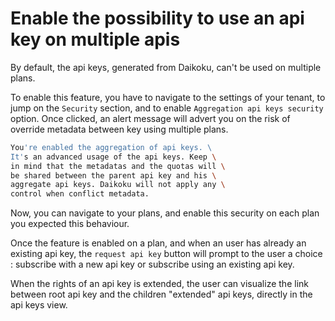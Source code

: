 # Enable the possibility to use an api key on multiple apis

By default, the api keys, generated from Daikoku, can't be used on multiple plans.

To enable this feature, you have to navigate to the settings of your tenant, to jump on the `Security` section, and to enable `Aggregation api keys security` option. Once clicked, an alert message will advert you on the risk of override metadata between key using multiple plans.

```sh
You're enabled the aggregation of api keys. \
It's an advanced usage of the api keys. Keep \
in mind that the metadatas and the quotas will \
be shared between the parent api key and his \
aggregate api keys. Daikoku will not apply any \
control when conflict metadata.
```

Now, you can navigate to your plans, and enable this security on each plan you expected this behaviour.

Once the feature is enabled on a plan, and when an user has already an existing api key, the `request api key` button will prompt to the user a choice : subscribe with a new api key or subscribe using an existing api key.

When the rights of an api key is extended, the user can visualize the link between root api key and the children "extended" api keys, directly in the api keys view.